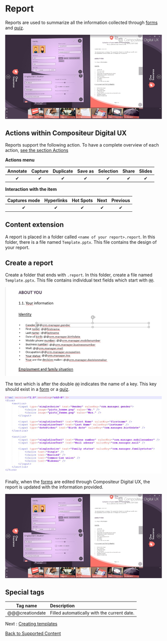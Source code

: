 # Report

Reports are used to summarize all the information collected through [forms](form.md) and [quiz](quiz.md). 

![Report](../../img/content_report_ui.JPG)

## Actions within Compositeur Digital UX

Reports support the following action. To have a complete overview of each action, [see the section Actions](actions.md)

**Actions menu**

| Annotate | Capture  | Duplicate | Save as  | Selection | Share    | Slides   |
|:--------:|:--------:|:---------:|:--------:|:---------:|:--------:|:--------:|
| &#x2714; | &#x2714; | &#x2714;  | &#x2714; | &#x2714;  | &#x2714; | &#x2714; | 

**Interaction with the item**

| Captures mode | Hyperlinks | Hot Spots | Next     | Previous | 
|:-------------:|:----------:|:---------:|:--------:|:--------:|
| &#x2714;      | &#x2714;   | &#x2714;  | &#x2714; | &#x2714; |

## Content extension

A report is placed in a folder called `<name of your report>.report`. In this folder, there is a file named `Template.pptx`. This file contains the design of your report.

## Create a report

Create a folder that ends with `.report`. In this folder, create a file named `Template.pptx`. This file contains individual text fields which start with `@@`. 

![Report pptx](../../img/content_report_template.JPG)

The text which is after the double `@@` indicates the name of a key. This key should exist in a [form](form.md) or a [quiz](quiz.md).

![Report and forms](../../img/content_report_forms.JPG)

Finally, when the [forms](form.md) are edited through Compositeur Digital UX, the report is updated with the information provided.

![Report in ui](../../img/content_report_ui.JPG)

## Special tags

| Tag name | Description |
|:--------:|:------------|
| @@@creationdate | Filled automatically with the current date. |

Next : [Creating templates](templates.md)

[Back to Supported Content](index.md)
